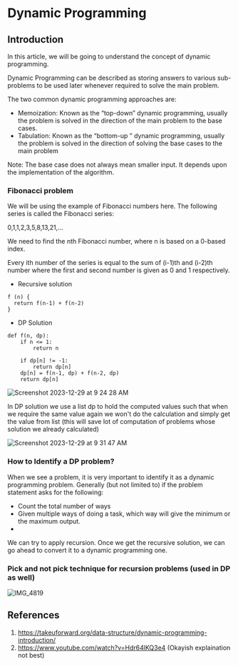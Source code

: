 # Dynamic Programming

## Introduction
In this article, we will be going to understand the concept of dynamic programming.

Dynamic Programming can be described as storing answers to various sub-problems to be used later whenever required to solve
the main problem.

The two common dynamic programming approaches are:
- Memoization: Known as the “top-down” dynamic programming, usually the problem is solved in the direction of the main problem to the base cases.
- Tabulation: Known as the “bottom-up ” dynamic programming, usually the problem is solved in the direction of solving the base cases to the main problem

Note: The base case does not always mean smaller input. It depends upon the implementation of the algorithm.

### Fibonacci problem

We will be using the example of Fibonacci numbers here. The following series is called the Fibonacci series:

0,1,1,2,3,5,8,13,21,…

We need to find the nth Fibonacci number, where n is based on a 0-based index.

Every ith number of the series is equal to the sum of (i-1)th and (i-2)th number where the first and second number is given as 0 and 1 respectively.

- Recursive solution
```
f (n) {
  return f(n-1) + f(n-2)
}
```
- DP Solution
```
def f(n, dp):
    if n <= 1:
        return n
    
    if dp[n] != -1:
        return dp[n]
    dp[n] = f(n-1, dp) + f(n-2, dp)
    return dp[n]
```

![Screenshot 2023-12-29 at 9 24 28 AM](https://github.com/yadavanuj1996/algorithms-data-structures/assets/22169012/8272092e-8736-4d88-a401-957506252662)

In DP solution we use a list dp to hold the computed values such that when we require the same value again we won't do the
calculation and simply get the value from list (this will save lot of computation of problems whose solution we already calculated)

![Screenshot 2023-12-29 at 9 31 47 AM](https://github.com/yadavanuj1996/algorithms-data-structures/assets/22169012/2ffbacbd-8b3d-48fd-abc2-078193abb293)


### How to Identify a DP problem?

When we see a problem, it is very important to identify it as a dynamic programming problem. Generally (but not limited to) if the problem statement asks for the following:

- Count the total number of ways
- Given multiple ways of doing a task, which way will give the minimum or the maximum output.
- 
We can try to apply recursion. Once we get the recursive solution, we can go ahead to convert it to a dynamic programming one.


### Pick and not pick technique for recursion problems (used in DP as well)

![IMG_4819](https://github.com/yadavanuj1996/algorithms-data-structures/assets/22169012/573b78e7-af27-496e-a5b8-eab6ab27e9eb)



## References
1. https://takeuforward.org/data-structure/dynamic-programming-introduction/
2. https://www.youtube.com/watch?v=Hdr64lKQ3e4 (Okayish explaination not best)


